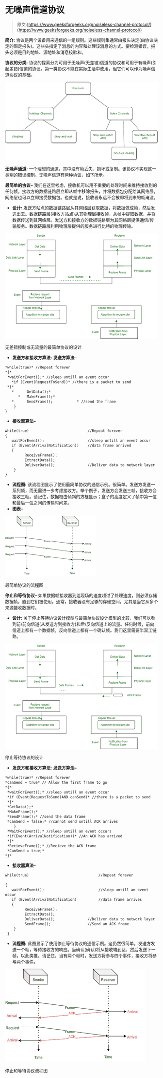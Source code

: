 # 无噪声信道协议

> 原文:[https://www.geeksforgeeks.org/noiseless-channel-protocol/](https://www.geeksforgeeks.org/noiseless-channel-protocol/)

**简介:**
协议是两个设备用来通信的一组规则。这些规则集通常由报头决定(由协议决定的固定报头)。这些头指定了消息的内容和处理该消息的方式。要检测错误，报头必须是目的地址、源地址和消息校验和。

**协议的分类:**
协议的探索分为可用于无噪声(无差错)信道的协议和可用于有噪声(引起差错)信道的协议。第一类协议不能在实际生活中使用，但它们可以作为噪声信道协议的基础。

![](img/691e45578fa647ba659897a80f18bbee.png)

**无噪声通道:**
一个理想的通道，其中没有帧丢失、损坏或复制。该协议不实现这一类别的错误控制。无噪声信道有两种协议，如下所示。

**最简单的协议–**
我们在这里考虑，接收机可以用不重要的处理时间来维持接收到的任何帧。接收方的数据链路层立即从帧中移除报头，并将数据包分配给其网络层，网络层也可以立即接受数据包。也就是说，接收者永远不会被即将到来的帧淹没。

*   **设计:**
    发送方站点的数据链路层从其网络层获取数据，将数据做成帧，然后发送出去。数据链路层(接收方站点)从其物理层接收帧，从帧中提取数据，并将数据传送到其网络层。发送方和接收方的数据链路层为其网络层提供通信/传输服务。数据链路层利用物理层提供的服务进行比特的物理传输。

![](img/88c552fab634a688637d1af0667c144b.png)

无差错控制或无流量的最简单协议的设计

*   **发送方和接收方算法:**
    **发送方算法–**

```
*while(true)* //Repeat forever
*{* 
 *waitForEvent();* //sleep untill an event occur
   *if (Event(RequestToSend))* //there is a packet to send
 *{*
   *      GetData();*
      *   MakeFrame();*
   *      SendFrame();           * //send the frame
    }
}
```

*   **接收器算法–**

```
while(true)                           //Repeat forever
{ 
   waitForEvent();                    //sleep untill an event occur
   if (Event(ArrivalNotification))    //data frame arrived
   {
         ReceiveFrame();
         ExtractData();
         DeliverData();               //Deliver data to network layer
    }
}
```

*   **流程图:**
    该流程图显示了使用最简单协议的通信示例。很简单。发送方发送一系列帧，而无需进一步考虑接收方。举个例子，发送方会发送三帧，接收方会接收三帧。请记住，数据框由倾斜的方框显示；盒子的高度定义了帧中第一位和最后一位之间的传输时间差。
*   **图表**–

![](img/95d53c3df4a5adbad029e5a80a41c3fe.png)

最简单协议的流程图

**停止和等待协议**–
如果数据帧接收器到达现场的速度超过了处理速度，则必须存储数据帧，直到它们被使用。通常，接收器没有足够的存储空间，尤其是当它从多个来源接收数据时。

*   **设计:**
    关于停止等待协议设计模型与最简单协议设计模型的比较，我们可以看到前/前向信道(从发送方到接收方)和后/反向信道上的流量。任何时候，前向信道上都有一个数据帧，反向信道上都有一个确认帧。我们这里需要半双工链路。

![](img/c9e20febdc47a5cddee1d821c9d83af3.png)

停止等待协议的设计

*   **发送方和接收方算法:**
    **发送方算法–**

```
*while(true)* //Repeat forever
*canSend = true* // Allow the first frame to go
*{* 
 *waitForEvent();* //sleep untill an event occur
 *if (Event(RequestToSend)AND canSend)* //there is a packet to send
 *{*
 *GetData();*
 *MakeFrame();*
 *SendFrame();* //send the data frame
 *canSend = false;* //cannot send untill ACK arrives
    }
 *WaitForEvent();* //sleep untill an event occurs
 *if(Event(ArrivalNotification))* //An ACK has arrived
 *{*
 *RecieveFrame();* //Recieve the ACK frame
 *CanSend = true;*
*}* 
```

*   **接收器算法–**

```
while(true)                                //Repeat forever

{ 
   waitForEvent();                         //sleep untill an event occur
   if (Event(ArrivalNotification)          //data frame arrives
   {
         ReceiveFrame();
         ExtractData();
         DeliverData();               //Deliver data to network layer
         SendFrame();                 //Send an ACK frame
    }
 }
```

*   **流程图:**
    此图显示了使用停止等待协议的通信示例。这仍然很简单。发送方发送一个帧，等待接收方的响应。当确认(确认)将从接收端到达，然后发送下一帧，以此类推。请记住，当有两个帧时，发送方将参与四个事件，接收方将参与两个事件。

![](img/47fa8609d07f698583dab5d6a8f02be3.png)

停止和等待协议流程图